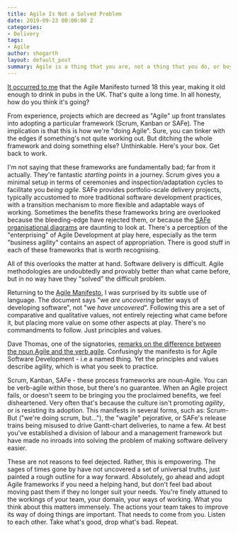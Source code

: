 ```yaml
---
title: Agile Is Not a Solved Problem
date: 2019-09-23 00:00:00 Z
categories:
- Delivery
tags:
- Agile
author: shogarth
layout: default_post
summary: Agile is a thing that you are, not a thing that you do, or buy. We can't treat Agile as an off the shelf product. Focus on promoting agility.
---
```


[It occurred to me](https://twitter.com/samhogy/status/1114100347201626112) that the Agile Manifesto turned 18 this year, making it old enough to drink in pubs in the UK. That's quite a long time. In all honesty, how do you think it's going?

From experience, projects which are decreed as "Agile" up front translates into adopting a particular framework (Scrum, Kanban or SAFe). The implication is that this is how we're "doing Agile". Sure, you can tinker with the edges if something's not quite working out. But ditching the whole framework and doing something else? Unthinkable. Here's your box. Get back to work.

I'm not saying that these frameworks are fundamentally bad; far from it actually. They're fantastic *starting points* in a journey. Scrum gives you a minimal setup in terms of ceremonies and inspection/adaptation cycles to facilitate you _being agile_. SAFe provides portfolio-scale delivery projects, typically accustomed to more traditional software development practices, with a transition mechanism to more flexible and adaptable ways of working. Sometimes the benefits these frameworks bring are overlooked because the bleeding-edge have rejected them, or because the [SAFe organisational diagrams](https://www.scaledagileframework.com/) are daunting to look at. There's a perception of the "enterprising" of Agile Development at play here, especially as the term "business agility" contains an aspect of appropriation. There is good stuff in each of these frameworks that is worth recognising.

All of this overlooks the matter at hand. Software delivery is difficult. Agile methodologies are undoubtedly and provably better than what came before, but in no way have they "solved" the difficult problem.

Returning to the [Agile Manifesto](http://agilemanifesto.org/), I was surprised by its subtle use of language. The document says "we _are uncovering_ better ways of developing software", not "we _have uncovered_". Following this are a set of comparative and qualitative values, not entirely rejecting what came before it, but placing more value on some other aspects at play. There's no commandments to follow. Just principles and values.

Dave Thomas, one of the signatories, [remarks on the difference between the noun Agile and the verb agile](https://www.youtube.com/watch?v=a-BOSpxYJ9M). Confusingly the manifesto is for Agile Software Development - i.e a named thing. Yet the principles and values describe agility, which is what you seek to practice.

Scrum, Kanban, SAFe - these process frameworks are noun-Agile. You can be verb-agile within those, but there's no guarantee. When an Agile project fails, or doesn't seem to be bringing you the proclaimed benefits, we feel disheartened. Very often that's because the culture isn't promoting _agility_, or is resisting its adoption. This manifests in several forms, such as: Scrum-But ("we're doing scrum, but…"), the "wagile" pejorative, or SAFe's release trains being misused to drive Gantt-chart deliveries, to name a few. At best you've established a division of labour and a management framework but have made no inroads into solving the problem of making software delivery easier.

These are not reasons to feel dejected. Rather, this is empowering. The sages of times gone by have not uncovered a set of universal truths, just painted a rough outline for a way forward. Absolutely, go ahead and adopt Agile frameworks if you need a helping hand, but don't feel bad about moving past them if they no longer suit your needs. You're finely attuned to the workings of your team, your domain, your ways of working. What you think about this matters immensely. The actions your team takes to improve its way of doing things are important. That needs to come from you. Listen to each other. Take what's good, drop what's bad. Repeat.

